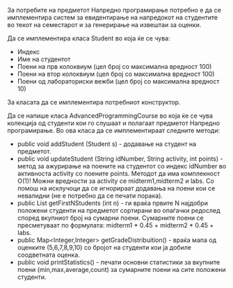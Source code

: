 За потребите на предметот Напредно програмирање потребно е да се имплементира систем за евидентирање на напредокот на студентите во текот на семестарот и за генерирање на извештаи за оценки.

Да се имплементира класа Student во која ќе се чува:

- Индекс
- Име на студентот
- Поени на прв колоквиум (цел број со максимална вредност 100)
- Поени на втор колоквиум (цел број со максимална вредност 100)
- Поени од лабораториски вежби (цел број со максимална вредност 10)

За класата да се имплементира потребниот конструктор.

Да се напише класа AdvancedProgrammingCourse во која ќе се чува колекција од студенти кои го слушаат и полагаат предметот Напредно програмирање. Во ова класа да се имплементираат следните методи:

- public void addStudent (Student s) - додавање на студент на предметот.
- public void updateStudent (String idNumber, String activity, int points) - метод за ажурирање на поените на студентот со индекс idNumber во активноста activity со поените points. Методот да има комплекност О(1)! Можни вредности за activity се midterm1,midterm2 и labs. Со помош на исклучоци да се игнорираат додавања на поени кои се невалидни (не е потребно да се печати порака).
- public List<Student> getFirstNStudents (int n) - ги враќа првите N најдобри положени студенти на предметот сортирани во опаѓачки редослед според вкупниот број на сумарни поени. Сумарните поени се пресметуваат по формулата: midterm1 * 0.45 + midterm2 * 0.45 + labs.
- public Map<Integer,Integer> getGradeDistribuition() - враќа мапа од оценките (5,6,7,8,9,10) со бројот на студенти кои ја добиле соодветната оценка.
- public void printStatistics() - печати основни статистики за вкупните поени (min,max,average,count) за сумарните поени на сите положени студенти.
